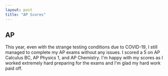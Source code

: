 ```yaml
---
layout: post
title: "AP Scores"
---
```


## AP

This year, even with the strange testing conditions due to COVID-19, I still managed to complete my AP exams without any issues. I scored a 5 on AP Calculus BC, AP Physics 1, and AP Chemistry. I'm happy with my scores as I worked extremely hard preparing for the exams and I'm glad my hard work paid off.

